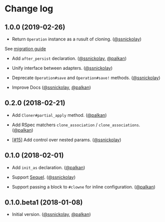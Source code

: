 # Change log

## 1.0.0 (2019-02-26)

- Return `Operation` instance as a rusult of cloning. ([@ssnickolay][])

See [migration guide](https://clowne.evilmartians.io/docs/from_v02_to_v10.html)

- Add `after_persist` declaration. ([@ssnickolay][], [@palkan][])

- Unify interface between adapters. ([@ssnickolay][])

- Deprecate `Operation#save` and `Operation#save!` methods. ([@ssnickolay][])

- Improve Docs ([@ssnickolay][], [@palkan][])

## 0.2.0 (2018-02-21)

- Add `Cloner#partial_apply` method. ([@palkan][])

- Add RSpec matchers `clone_association` / `clone_associations`. ([@palkan][])

- [[#15](https://github.com/palkan/clowne/issues/15)] Add control over nested params. ([@ssnickolay][])

## 0.1.0 (2018-02-01)

- Add `init_as` declaration. ([@palkan][])

- Support [Sequel](https://github.com/jeremyevans/sequel). ([@ssnickolay][])

- Support passing a block to `#clowne` for inline configuration. ([@palkan][])

## 0.1.0.beta1 (2018-01-08)

- Initial version. ([@ssnickolay][], [@palkan][])

[@palkan]: https://github.com/palkan
[@ssnickolay]: https://github.com/ssnickolay
